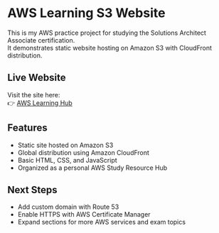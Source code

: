 # AWS Learning S3 Website

This is my AWS practice project for studying the Solutions Architect Associate certification.  
It demonstrates static website hosting on Amazon S3 with CloudFront distribution.

## Live Website
Visit the site here:  
👉 [AWS Learning Hub](https://d3mq77u0a0xpwj.cloudfront.net)

## Features
- Static site hosted on Amazon S3
- Global distribution using Amazon CloudFront
- Basic HTML, CSS, and JavaScript
- Organized as a personal AWS Study Resource Hub

## Next Steps
- Add custom domain with Route 53
- Enable HTTPS with AWS Certificate Manager
- Expand sections for more AWS services and exam topics
